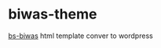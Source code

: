 # biwas-theme
<a href="http://www.free-css.com/free-css-templates/page200/biwas">bs-biwas</a> html template conver to wordpress
